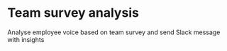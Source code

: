 # Team survey analysis
Analyse employee voice based on team survey and send Slack message with insights
